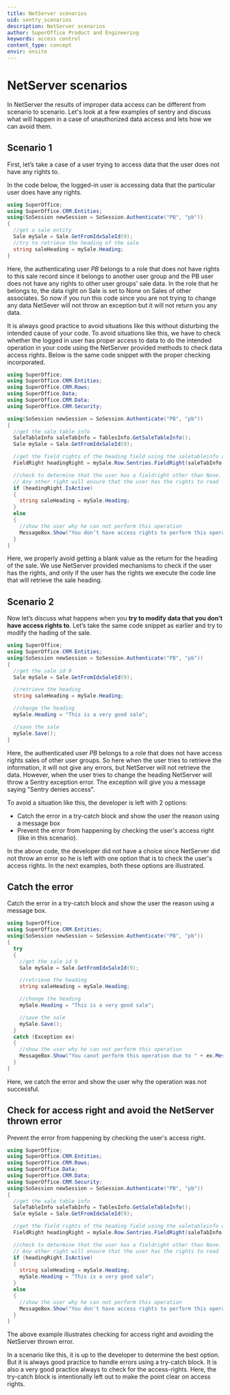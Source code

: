 ```yaml
---
title: NetServer scenarios
uid: sentry_scenarios
description: NetServer scenarios
author: SuperOffice Product and Engineering
keywords: access control
content_type: concept
envir: onsite
---
```


# NetServer scenarios

In NetServer the results of improper data access can be different from scenario to scenario. Let's look at a few examples of sentry and discuss what will happen in a case of unauthorized data access and lets how we can avoid them.

## Scenario 1

First, let’s take a case of a user trying to access data that the user does not have any rights to.

In the code below, the logged-in user is accessing data that the particular user does have any rights.

```csharp
using SuperOffice;
using SuperOffice.CRM.Entities;
using(SoSession newSession = SoSession.Authenticate("PB", "pb"))
{
  //get a sale entity
  Sale mySale = Sale.GetFromIdxSaleId(9);
  //try to retrieve the heading of the sale
  string saleHeading = mySale.Heading;
}
```

Here, the authenticating user *PB* belongs to a role that does not have rights to this sale record since it belongs to another user group and the PB user does not have any rights to other user groups' sale data. In the role that he belongs to, the data right on Sale is set to None on Sales of other associates. So now if you run this code since you are not trying to change any data NetSever will not throw an exception but it will not return you any data.

It is always good practice to avoid situations like this without disturbing the intended cause of your code. To avoid situations like this, we have to check whether the logged in user has proper access to data to do the intended operation in your code using the NetServer provided methods to check data access rights. Below is the same code snippet with the proper checking incorporated.

```csharp
using SuperOffice;
using SuperOffice.CRM.Entities;
using SuperOffice.CRM.Rows;
using SuperOffice.Data;
using SuperOffice.CRM.Data;
using SuperOffice.CRM.Security;

using(SoSession newSession = SoSession.Authenticate("PB", "pb"))
{
  //get the sale table info
  SaleTableInfo saleTabInfo = TablesInfo.GetSaleTableInfo();
  Sale mySale = Sale.GetFromIdxSaleId(9);

  //get the field rights of the heading field using the saletableinfo object we created
  FieldRight headingRight = mySale.Row.Sentries.FieldRight(saleTabInfo.Heading);

  //check to determine that the user has a fieldright other than None.
  // Any other right will ensure that the user has the rights to read
  if (headingRight.IsActive)
  {
    string saleHeading = mySale.Heading;
  }
  else
  {
    //show the user why he can not perform this operation
    MessageBox.Show("You don’t have access rights to perform this operation");
  }
}
```

Here, we properly avoid getting a blank value as the return for the heading of the sale. We use NetServer provided mechanisms to check if the user has the rights, and only if the user has the rights we execute the code line that will retrieve the sale heading.

## Scenario 2

Now let’s discuss what happens when you **try to modify data that you don’t have access rights to**. Let’s take the same code snippet as earlier and try to modify the hading of the sale.

```csharp
using SuperOffice;
using SuperOffice.CRM.Entities;
using(SoSession newSession = SoSession.Authenticate("PB", "pb"))
{
  //get the sale id 9
  Sale mySale = Sale.GetFromIdxSaleId(9);

  //retrieve the heading
  string saleHeading = mySale.Heading;

  //change the heading
  mySale.Heading = "This is a very good sale";

  //save the sale
  mySale.Save();
}
```

Here, the authenticated user *PB* belongs to a role that does not have access rights sales of other user groups. So here when the user tries to retrieve the information, it will not give any errors, but NetServer will not retrieve the data. However, when the user tries to change the heading NetServer will throw a Sentry exception error. The exception will give you a message saying "Sentry denies access".

To avoid a situation like this, the developer is left with 2 options:

* Catch the error in a try-catch block and show the user the reason using a message box
* Prevent the error from happening by checking the user's access right (like in this scenario).

In the above code, the developer did not have a choice since NetServer did not throw an error so he is left with one option that is to check the user's access rights. In the next examples, both these options are illustrated.

## Catch the error

Catch the error in a try-catch block and show the user the reason using a message box.

```csharp
using SuperOffice;
using SuperOffice.CRM.Entities;
using(SoSession newSession = SoSession.Authenticate("PB", "pb"))
{
  try
  {
    //get the sale id 9
    Sale mySale = Sale.GetFromIdxSaleId(9);

    //retrieve the heading
    string saleHeading = mySale.Heading;

    //change the heading
    mySale.Heading = "This is a very good sale";

    //save the sale
    mySale.Save();
  }
  catch (Exception ex)
  {
    //show the user why he can not perform this operation
    MessageBox.Show("You canot perform this operation due to " + ex.Message);
  }
}
```

Here, we catch the error and show the user why the operation was not successful.

## Check for access right and avoid the NetServer thrown error

Prevent the error from happening by checking the user's access right.

```csharp
using SuperOffice;
using SuperOffice.CRM.Entities;
using SuperOffice.CRM.Rows;
using SuperOffice.Data;
using SuperOffice.CRM.Data;
using SuperOffice.CRM.Security;
using(SoSession newSession = SoSession.Authenticate("PB", "pb"))
{
  //get the sale table info
  SaleTableInfo saleTabInfo = TablesInfo.GetSaleTableInfo();
  Sale mySale = Sale.GetFromIdxSaleId(9);

  //get the field rights of the heading field using the saletableinfo object we created
  FieldRight headingRight = mySale.Row.Sentries.FieldRight(saleTabInfo.Heading);

  //check to determine that the user has a fieldright other than None.
  // Any other right will ensure that the user has the rights to read
  if (headingRight.IsActive)
  {
    string saleHeading = mySale.Heading;
    mySale.Heading = "This is a very good sale";
  }
  else
  {
    //show the user why he can not perform this operation
    MessageBox.Show("You don't have access rights to perform this operation");
  }
}
```

The above example illustrates checking for access right and avoiding the NetServer thrown error.

In a scenario like this, it is up to the developer to determine the best option. But it is always good practice to handle errors using a try-catch block. It is also a very good practice always to check for the access-rights. Here, the try-catch block is intentionally left out to make the point clear on access rights.
